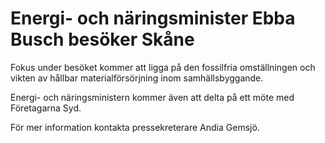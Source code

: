 # Energi- och näringsminister Ebba Busch besöker Skåne

Fokus under besöket kommer att ligga på den fossilfria omställningen och vikten av hållbar materialförsörjning inom samhällsbyggande.

Energi\- och näringsministern kommer även att delta på ett möte med Företagarna Syd.

För mer information kontakta pressekreterare Andia Gemsjö.
